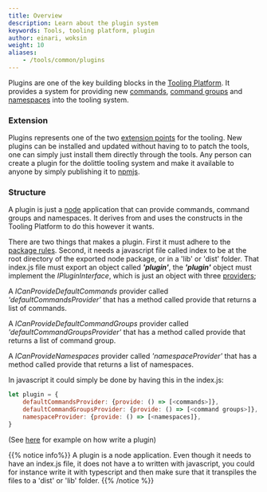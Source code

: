 ```yaml
---
title: Overview
description: Learn about the plugin system
keywords: Tools, tooling platform, plugin
author: einari, woksin
weight: 10
aliases:
    - /tools/common/plugins
---
```


Plugins are one of the key building blocks in the [Tooling Platform](../). It provides a system for providing new [commands](../commands/command), [command groups](../commands/command_group) and [namespaces](../commands/namespace) into the tooling system.

### Extension
Plugins represents one of the two [extension points](../packages) for the tooling. New plugins can be installed and  updated without having to to patch the tools, one can simply just install them directly through the tools. 
Any person can create a plugin for the dolittle tooling system and make it available to anyone by simply publishing it to [npmjs](https://www.npmjs.com).


### Structure
A plugin is just a [node](https://www.nodejs.org) application that can provide commands, command groups and namespaces. It derives from and uses the constructs in the Tooling Platform to do this however it wants.

There are two things that makes a plugin. First it must adhere to the [package rules](./package). Second, it needs a javascript file called index to be at the root directory of the exported node package, or in a 'lib' or 'dist' folder.
That index.js file must export an object called ***'plugin'***, the ***'plugin'*** object must implement the *IPluginInterface*, which is just an object with three [providers](../commands/providing_system);

A *ICanProvideDefaultCommands* provider called *'defaultCommandsProvider'* that has a method called provide that returns a list of commands.

A *ICanProvideDefaultCommandGroups* provider called *'defaultCommandGroupsProvider'* that has a method called provide that returns a list of command group.

A *ICanProvideNamespaces* provider called *'namespaceProvider'* that has a method called provide that returns a list of namespaces.

In javascript it could simply be done by having this in the index.js:

```javascript
let plugin = {
    defaultCommandsProvider: {provide: () => [<commands>]},
    defaultCommandGroupsProvider: {provide: () => [<command groups>]},
    namespaceProvider: {provide: () => [<namespaces]},
}
```
(See [here](https://github.com/dolittle-runtime/Runtime/tree/master/Source/Tooling/Plugin) for example on how write a plugin)

{{% notice info%}}
A plugin is a node application. Even though it needs to have an index.js file, it does not have a to written with javascript, you could for instance write it with typescript and then make sure that it transpiles the files to a 'dist' or 'lib' folder.
{{% /notice %}}

